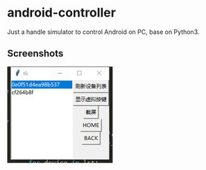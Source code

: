 # android-controller

Just a handle simulator to control Android on PC, base on Python3.

## Screenshots

![](./screenshots/main.png)
